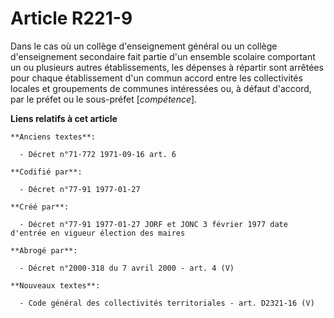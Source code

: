 # Article R221-9

Dans le cas où un collège d'enseignement général ou un collège d'enseignement secondaire fait partie d'un ensemble scolaire
comportant un ou plusieurs autres établissements, les dépenses à répartir sont arrêtées pour chaque établissement d'un commun
accord entre les collectivités locales et groupements de communes intéressées ou, à défaut d'accord, par le préfet ou le
sous-préfet [*compétence*].

**Liens relatifs à cet article**

	**Anciens textes**:

	  - Décret n°71-772 1971-09-16 art. 6

	**Codifié par**:

	  - Décret n°77-91 1977-01-27

	**Créé par**:

	  - Décret n°77-91 1977-01-27 JORF et JONC 3 février 1977 date d'entrée en vigueur élection des maires

	**Abrogé par**:

	  - Décret n°2000-318 du 7 avril 2000 - art. 4 (V)

	**Nouveaux textes**:

	  - Code général des collectivités territoriales - art. D2321-16 (V)
